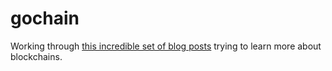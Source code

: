 # gochain
Working through [this incredible set of blog posts](https://jeiwan.cc/posts/building-blockchain-in-go-part-1/) trying to learn more about blockchains.
